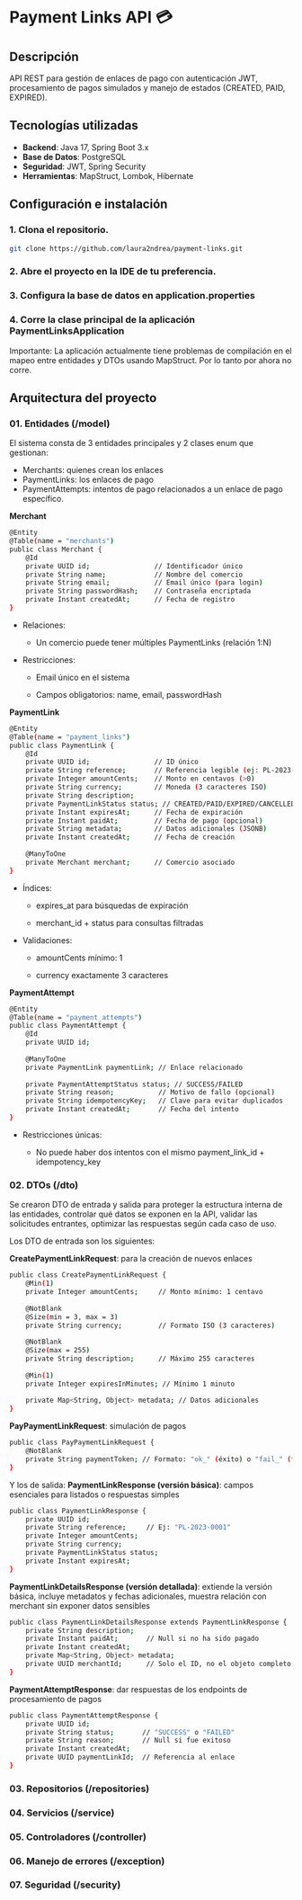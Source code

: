# Payment Links API 💳

## Descripción 
API REST para gestión de enlaces de pago con autenticación JWT, procesamiento de pagos simulados y manejo de estados (CREATED, PAID, EXPIRED).

## Tecnologías utilizadas 
- **Backend**: Java 17, Spring Boot 3.x  
- **Base de Datos**: PostgreSQL  
- **Seguridad**: JWT, Spring Security  
- **Herramientas**: MapStruct, Lombok, Hibernate  

## Configuración e instalación 

### 1. Clona el repositorio.

```sh
git clone https://github.com/laura2ndrea/payment-links.git
```
### 2. Abre el proyecto en la IDE de tu preferencia.

### 3. Configura la base de datos en application.properties

### 4. Corre la clase principal de la aplicación PaymentLinksApplication

Importante: La aplicación actualmente tiene problemas de compilación en el mapeo entre entidades y DTOs usando MapStruct. Por lo tanto por ahora no corre. 

## Arquitectura del proyecto 

### 01. Entidades (/model)
El sistema consta de 3 entidades principales y 2 clases enum que gestionan:

- Merchants: quienes crean los enlaces
- PaymentLinks: los enlaces de pago
- PaymentAttempts: intentos de pago relacionados a un enlace de pago específico.
  
 **Merchant**
  
```sh
@Entity
@Table(name = "merchants")
public class Merchant {
    @Id
    private UUID id;                // Identificador único
    private String name;            // Nombre del comercio
    private String email;           // Email único (para login)
    private String passwordHash;    // Contraseña encriptada
    private Instant createdAt;      // Fecha de registro
}
```
- Relaciones:

  - Un comercio puede tener múltiples PaymentLinks (relación 1:N)

- Restricciones:

  - Email único en el sistema

  - Campos obligatorios: name, email, passwordHash
 
**PaymentLink**

```sh
@Entity
@Table(name = "payment_links") 
public class PaymentLink {
    @Id
    private UUID id;                // ID único
    private String reference;       // Referencia legible (ej: PL-2023-0001)
    private Integer amountCents;    // Monto en centavos (>0)
    private String currency;        // Moneda (3 caracteres ISO)
    private String description;     
    private PaymentLinkStatus status; // CREATED/PAID/EXPIRED/CANCELLED
    private Instant expiresAt;      // Fecha de expiración
    private Instant paidAt;         // Fecha de pago (opcional)
    private String metadata;        // Datos adicionales (JSONB)
    private Instant createdAt;      // Fecha de creación
    
    @ManyToOne
    private Merchant merchant;      // Comercio asociado
}
```

- Índices:

  - expires_at para búsquedas de expiración
  
  - merchant_id + status para consultas filtradas

- Validaciones:

  - amountCents mínimo: 1

  - currency exactamente 3 caracteres
 
**PaymentAttempt**

```sh
@Entity
@Table(name = "payment_attempts")
public class PaymentAttempt {
    @Id
    private UUID id;
    
    @ManyToOne
    private PaymentLink paymentLink; // Enlace relacionado
    
    private PaymentAttemptStatus status; // SUCCESS/FAILED
    private String reason;           // Motivo de fallo (opcional)
    private String idempotencyKey;   // Clave para evitar duplicados
    private Instant createdAt;       // Fecha del intento
}
```
- Restricciones únicas:

  - No puede haber dos intentos con el mismo payment_link_id + idempotency_key

### 02. DTOs (/dto) 
Se crearon DTO de entrada y salida para proteger la estructura interna de las entidades, controlar qué datos se exponen en la API, validar las solicitudes entrantes, optimizar las respuestas según cada caso de uso.

Los DTO de entrada son los siguientes: 

**CreatePaymentLinkRequest**: para la creación de nuevos enlaces 
```sh
public class CreatePaymentLinkRequest {
    @Min(1)
    private Integer amountCents;     // Monto mínimo: 1 centavo
    
    @NotBlank
    @Size(min = 3, max = 3)
    private String currency;         // Formato ISO (3 caracteres)
    
    @NotBlank
    @Size(max = 255)
    private String description;      // Máximo 255 caracteres
    
    @Min(1)
    private Integer expiresInMinutes; // Mínimo 1 minuto
    
    private Map<String, Object> metadata; // Datos adicionales
}
```
**PayPaymentLinkRequest**: simulación de pagos 
```sh
public class PayPaymentLinkRequest {
    @NotBlank
    private String paymentToken; // Formato: "ok_" (éxito) o "fail_" (fallo)
}
```
Y los de salida: 
**PaymentLinkResponse (versión básica)**: campos esenciales para listados o respuestas simples
```sh
public class PaymentLinkResponse {
    private UUID id;
    private String reference;     // Ej: "PL-2023-0001"
    private Integer amountCents;
    private String currency;
    private PaymentLinkStatus status;
    private Instant expiresAt;
}
```
**PaymentLinkDetailsResponse (versión detallada)**: extiende la versión básica, incluye metadatos y fechas adicionales, muestra relación con merchant sin exponer datos sensibles
```sh
public class PaymentLinkDetailsResponse extends PaymentLinkResponse {
    private String description;
    private Instant paidAt;       // Null si no ha sido pagado
    private Instant createdAt;
    private Map<String, Object> metadata;
    private UUID merchantId;      // Solo el ID, no el objeto completo
}
```
**PaymentAttemptResponse**: dar respuestas de los endpoints de procesamiento de pagos
```sh
public class PaymentAttemptResponse {
    private UUID id;
    private String status;       // "SUCCESS" o "FAILED"
    private String reason;       // Null si fue exitoso
    private Instant createdAt;
    private UUID paymentLinkId;  // Referencia al enlace
}
```

### 03. Repositorios (/repositories)

### 04. Servicios (/service)

### 05. Controladores (/controller)

### 06. Manejo de errores (/exception)

### 07. Seguridad (/security)


